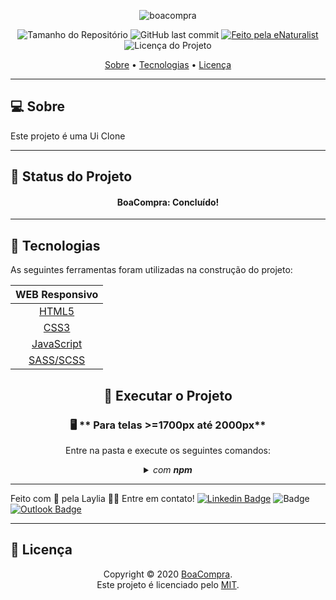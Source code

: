 <p align="center">
  <img alt="boacompra" src="https://uploaddeimagens.com.br/images/002/985/825/full/not-found.png?1606850157 width="500px"/>
<p>

<p align="center"> 
  <img alt="Tamanho do Repositório" src="https://img.shields.io/github/repo-size/rafaelfachinelli/eNaturalist?color=219653&style=for-the-badge">
  <img alt="GitHub last commit" src="https://img.shields.io/github/last-commit/rafaelfachinelli/eNaturalist?color=219653&style=for-the-badge">
  <a href="https://github.com/rafaelfachinelli">
    <img alt="Feito pela eNaturalist" src="https://img.shields.io/badge/Team-eNaturalist-%219653?color=219653&style=for-the-badge">
  </a>
  <img alt="Licença do Projeto" src="https://img.shields.io/github/license/rafaelfachinelli/Proffy?color=219653&style=for-the-badge"/>
<p>

<p align="center">
 <a href="#computer-sobre">Sobre</a> •
 <a href="#hammer-tecnologias">Tecnologias</a> •
 <a href="#page_facing_up-licença">Licença</a>
</p>


---
## :computer: Sobre

Este projeto é uma Ui Clone

---
## :triangular_ruler: **Status do Projeto**

<h4 align="center"> 
	 BoaCompra: Concluído!
</h4>

---
## :hammer: **Tecnologias**

As seguintes ferramentas foram utilizadas na construção do projeto:

<div align="center">

|WEB Responsivo								
|:---:												
|[HTML5](https://developer.mozilla.org/pt-BR/docs/Web/HTML/HTML5)	
|[CSS3](https://developer.mozilla.org/pt-BR/docs/Archive/CSS3)		
|[JavaScript](https://www.javascript.com/)
|[SASS/SCSS](https://sass-lang.com/guide)

## :dvd: **Executar o Projeto**

### :desktop_computer: ** Para telas >=1700px até 2000px**

Entre na pasta e execute os seguintes comandos:

<details>
<summary><i>com <b>npm</b></i></summary>

```bash
# Instalar dependências
$ npm install

# Instalar Sass
$ npm Install Sass -G

# Iniciar Sass
$ sass --watch sass/main.scss/css:style.css
```
<details>
<summary><i>com <b>Yarn</b></i></summary>
	
```bash
# Instalar dependências
$ Yarn

# Instalar Sass
$ yarn add node-sass

# Iniciar Sass
$ sass --watch sass/main.scss/css:style.css
```

</div>

---

Feito com 💚 pela Laylia 👋🏽 Entre em contato!
[![Linkedin Badge](https://img.shields.io/badge/-LayliaDhenyfer-blue?style=flat-square&logo=Linkedin&logoColor=white&link=https://www.linkedin.com/in/laylia-dhennyfe-74b119197/)](https://www.linkedin.com/in/tgmarinho/) 
![Badge](https://img.shields.io/github/followers/LayDhenyfer?label=SIGA%20ME&style=social)
[![Outlook Badge](https://img.shields.io/badge/-layliadhenyfer@outlook.com-D14836?style=flat-square&logo=gmail&logoColor=white&link=mailto:layliadhenyfer@outlook.com)](mailto:layliadhenyfer@outlook.com)

</div>

---
## :page_facing_up: **Licença**

<div align="center">

Copyright © 2020 [BoaCompra](https://github.com/LayDhenyfer).<br />
Este projeto é licenciado pelo [MIT](./LICENSE).

</div>
